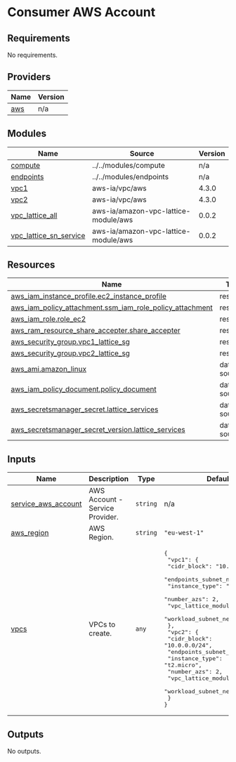 <!-- BEGIN_TF_DOCS -->
# Consumer AWS Account

## Requirements

No requirements.

## Providers

| Name | Version |
|------|---------|
| <a name="provider_aws"></a> [aws](#provider\_aws) | n/a |

## Modules

| Name | Source | Version |
|------|--------|---------|
| <a name="module_compute"></a> [compute](#module\_compute) | ../../modules/compute | n/a |
| <a name="module_endpoints"></a> [endpoints](#module\_endpoints) | ../../modules/endpoints | n/a |
| <a name="module_vpc1"></a> [vpc1](#module\_vpc1) | aws-ia/vpc/aws | 4.3.0 |
| <a name="module_vpc2"></a> [vpc2](#module\_vpc2) | aws-ia/vpc/aws | 4.3.0 |
| <a name="module_vpc_lattice_all"></a> [vpc\_lattice\_all](#module\_vpc\_lattice\_all) | aws-ia/amazon-vpc-lattice-module/aws | 0.0.2 |
| <a name="module_vpc_lattice_sn_service"></a> [vpc\_lattice\_sn\_service](#module\_vpc\_lattice\_sn\_service) | aws-ia/amazon-vpc-lattice-module/aws | 0.0.2 |

## Resources

| Name | Type |
|------|------|
| [aws_iam_instance_profile.ec2_instance_profile](https://registry.terraform.io/providers/hashicorp/aws/latest/docs/resources/iam_instance_profile) | resource |
| [aws_iam_policy_attachment.ssm_iam_role_policy_attachment](https://registry.terraform.io/providers/hashicorp/aws/latest/docs/resources/iam_policy_attachment) | resource |
| [aws_iam_role.role_ec2](https://registry.terraform.io/providers/hashicorp/aws/latest/docs/resources/iam_role) | resource |
| [aws_ram_resource_share_accepter.share_accepter](https://registry.terraform.io/providers/hashicorp/aws/latest/docs/resources/ram_resource_share_accepter) | resource |
| [aws_security_group.vpc1_lattice_sg](https://registry.terraform.io/providers/hashicorp/aws/latest/docs/resources/security_group) | resource |
| [aws_security_group.vpc2_lattice_sg](https://registry.terraform.io/providers/hashicorp/aws/latest/docs/resources/security_group) | resource |
| [aws_ami.amazon_linux](https://registry.terraform.io/providers/hashicorp/aws/latest/docs/data-sources/ami) | data source |
| [aws_iam_policy_document.policy_document](https://registry.terraform.io/providers/hashicorp/aws/latest/docs/data-sources/iam_policy_document) | data source |
| [aws_secretsmanager_secret.lattice_services](https://registry.terraform.io/providers/hashicorp/aws/latest/docs/data-sources/secretsmanager_secret) | data source |
| [aws_secretsmanager_secret_version.lattice_services](https://registry.terraform.io/providers/hashicorp/aws/latest/docs/data-sources/secretsmanager_secret_version) | data source |

## Inputs

| Name | Description | Type | Default | Required |
|------|-------------|------|---------|:--------:|
| <a name="input_service_aws_account"></a> [service\_aws\_account](#input\_service\_aws\_account) | AWS Account - Service Provider. | `string` | n/a | yes |
| <a name="input_aws_region"></a> [aws\_region](#input\_aws\_region) | AWS Region. | `string` | `"eu-west-1"` | no |
| <a name="input_vpcs"></a> [vpcs](#input\_vpcs) | VPCs to create. | `any` | <pre>{<br>  "vpc1": {<br>    "cidr_block": "10.0.0.0/24",<br>    "endpoints_subnet_netmask": 28,<br>    "instance_type": "t2.micro",<br>    "number_azs": 2,<br>    "vpc_lattice_module": true,<br>    "workload_subnet_netmask": 28<br>  },<br>  "vpc2": {<br>    "cidr_block": "10.0.0.0/24",<br>    "endpoints_subnet_netmask": 28,<br>    "instance_type": "t2.micro",<br>    "number_azs": 2,<br>    "vpc_lattice_module": true,<br>    "workload_subnet_netmask": 28<br>  }<br>}</pre> | no |

## Outputs

No outputs.
<!-- END_TF_DOCS -->